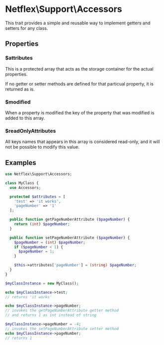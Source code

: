 # Netflex\Support\Accessors

This trait provides a simple and reusable way to implement getters and setters for any class.

## Properties

### $attributes

This is a protected array that acts as the storage container for the actual properties.

If no getter or setter methods are defined for that particual property, it is returned as is.

### $modified

When a property is modified the key of the property that was modified is added to this array.

### $readOnlyAttributes

All keys names that appears in this array is considered read-only, and it will not be possible to modify this value.

## Examples

```php
use Netflex\Support\Accessors;

class MyClass {
  use Accessors;

  protected $attributes = [
    'test' => 'it works',
    'pageNumber' => '1'
  ];

  public function getPageNumberAttribute ($pageNumber) {
    return (int) $pageNumber;
  }

  public function setPageNumberAttribute ($pageNumber) {
    $pageNumber = (int) $pageNumber;
    if ($pageNumber < 1) {
      $pageNumber = 1;
    }

    $this->attributes['pageNumber'] = (string) $pageNumber;
  }
}

$myClassInstance = new MyClass();

echo $myClassInstance->test;
// returns 'it works'

echo $myClassInstance->pageNumber;
// invokes the getPageNumberAttribute getter method
// and returns 1 as int instead of string

$myClassInstance->pageNumber = -4;
// invokes the setPageNumberAttribute setter method
echo $myClassInstance->pageNumber;
// returns 1
```
